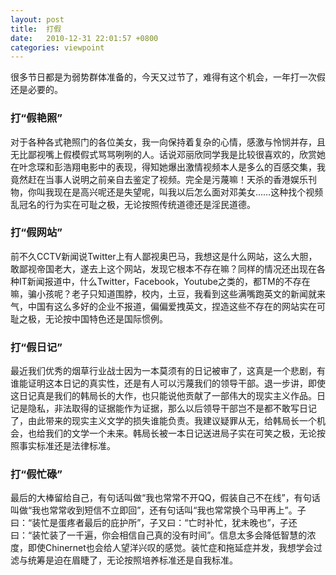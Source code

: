 ```yaml
---
layout: post
title:  打假
date:   2010-12-31 22:01:57 +0800
categories: viewpoint
---
```

很多节日都是为弱势群体准备的，今天又过节了，难得有这个机会，一年打一次假还是必要的。

### 打“假艳照”

对于各种各式艳照门的各位美女，我一向保持着复杂的心情，感激与怜悯并存，且无比鄙视嘴上假模假式骂骂咧咧的人。话说邓丽欣同学我是比较很喜欢的，欣赏她在叶念琛和彭浩翔电影中的表现，得知她爆出激情视频本人是多么的百感交集，我竟然赶在当事人说明之前亲自去鉴定了视频。完全是污蔑嘛！天杀的香港娱乐刊物，你叫我现在是高兴呢还是失望呢，叫我以后怎么面对邓美女……这种找个视频乱冠名的行为实在可耻之极，无论按照传统道德还是淫民道德。

### 打“假网站”

前不久CCTV新闻说Twitter上有人鄙视奥巴马，我想这是什么网站，这么大胆，敢鄙视帝国老大，遂去上这个网站，发现它根本不存在嘛？同样的情况还出现在各种IT新闻报道中，什么Twitter，Facebook，Youtube之类的，都TM的不存在嘛，骗小孩呢？老子只知道围脖，校内，土豆，我看到这些满嘴跑英文的新闻就来气，中国有这么多好的企业不报道，偏偏爱拽英文，捏造这些不存在的网站实在可耻之极，无论按中国特色还是国际惯例。

### 打“假日记”

最近我们优秀的烟草行业战士因为一本莫须有的日记被审了，这真是一个悲剧，有谁能证明这本日记的真实性，还是有人可以污蔑我们的领导干部。退一步讲，即使这日记真是我们的韩局长的大作，也只能说他贡献了一部伟大的现实主义作品。日记是隐私，非法取得的证据能作为证据，那么以后领导干部岂不是都不敢写日记了，由此带来的现实主义文学的损失谁能负责。我建议疑罪从无，给韩局长一个机会，也给我们的文学一个未来。韩局长被一本日记送进局子实在可笑之极，无论按照事实标准还是法律标准。

### 打“假忙碌”

最后的大棒留给自己，有句话叫做“我也常常不开QQ，假装自己不在线”，有句话叫做“我也常常收到短信不立即回”，还有句话叫“我也常常换个马甲再上”。子曰：“装忙是蛋疼者最后的庇护所”，子又曰：“亡时补忙，犹未晚也”，子还曰：“装忙装了一千遍，你会相信自己真的没有时间”。信息太多会降低智慧的浓度，即使Chinernet也会给人望洋兴叹的感觉。装忙症和拖延症并发，我想学会过滤与统筹是迫在眉睫了，无论按照培养标准还是自我标准。
